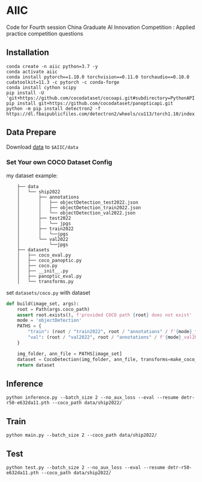 # AIIC
Code for Fourth session China Graduate AI Innovation Competition : Applied practice competition questions

## Installation


```
conda create -n aiic python=3.7 -y
conda activate aiic
conda install pytorch==1.10.0 torchvision==0.11.0 torchaudio==0.10.0 cudatoolkit=11.3 -c pytorch -c conda-forge
conda install cython scipy
pip install -U 'git+https://github.com/cocodataset/cocoapi.git#subdirectory=PythonAPI'
pip install git+https://github.com/cocodataset/panopticapi.git
python -m pip install detectron2 -f https://dl.fbaipublicfiles.com/detectron2/wheels/cu113/torch1.10/index.html
```

## Data Prepare

Download [data](https://drive.google.com/file/d/1hB6UX7rIsnNiOmh5vp1EeHtEBtrdCnUr/view?usp=sharing) to `$AIIC/data`


### Set Your own COCO Dataset Config

my dataset example:
```shell
    ├── data
    │   └── ship2022
    │       ├── annotations
    │       │   ├── objectDetection_test2022.json
    │       │   ├── objectDetection_train2022.json
    │       │   └── objectDetection_val2022.json
    │       ├── test2022
    │       │   └── jpgs
    │       ├── train2022
    │       │   └──jpgs
    │       └── val2022
    │           └──jpgs
    ├── datasets
    │   ├── coco_eval.py
    │   ├── coco_panoptic.py
    │   ├── coco.py
    │   ├── __init__.py
    │   ├── panoptic_eval.py
    │   └── transforms.py

```
set `datasets/coco.py` with dataset 

```python
def build(image_set, args):
    root = Path(args.coco_path)
    assert root.exists(), f'provided COCO path {root} does not exist'
    mode = 'objectDetection'
    PATHS = {
        "train": (root / "train2022", root / "annotations" / f'{mode}_train2022.json'),
        "val": (root / "val2022", root / "annotations" / f'{mode}_val2022.json'),
    }

    img_folder, ann_file = PATHS[image_set]
    dataset = CocoDetection(img_folder, ann_file, transforms=make_coco_transforms(image_set), return_masks=args.masks)
    return dataset
```
## Inference

```
python inference.py --batch_size 2 --no_aux_loss --eval --resume detr-r50-e632da11.pth --coco_path data/ship2022/
```

## Train

```
python main.py --batch_size 2 --coco_path data/ship2022/
```

## Test
```
python test.py --batch_size 2 --no_aux_loss --eval --resume detr-r50-e632da11.pth --coco_path data/ship2022/
```